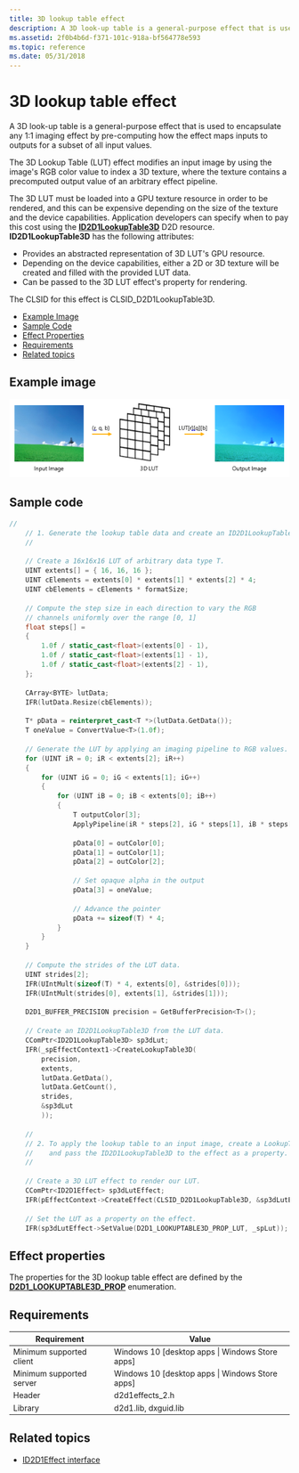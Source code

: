 ```yaml
---
title: 3D lookup table effect
description: A 3D look-up table is a general-purpose effect that is used to encapsulate any 1 1 imaging effect by pre-computing how the effect maps inputs to outputs for a subset of all input values.
ms.assetid: 2f0b4b6d-f371-101c-918a-bf564778e593
ms.topic: reference
ms.date: 05/31/2018
---
```


# 3D lookup table effect

A 3D look-up table is a general-purpose effect that is used to encapsulate any 1:1 imaging effect by pre-computing how the effect maps inputs to outputs for a subset of all input values.

The 3D Lookup Table (LUT) effect modifies an input image by using the image's RGB color value to index a 3D texture, where the texture contains a precomputed output value of an arbitrary effect pipeline.

The 3D LUT must be loaded into a GPU texture resource in order to be rendered, and this can be expensive depending on the size of the texture and the device capabilities. Application developers can specify when to pay this cost using the [**ID2D1LookupTable3D**](/windows/win32/api/d2d1_3/nn-d2d1_3-id2d1lookuptable3d) D2D resource. **ID2D1LookupTable3D** has the following attributes:

-   Provides an abstracted representation of 3D LUT's GPU resource.
-   Depending on the device capabilities, either a 2D or 3D texture will be created and filled with the provided LUT data.
-   Can be passed to the 3D LUT effect's property for rendering.

The CLSID for this effect is CLSID\_D2D1LookupTable3D.

-   [Example Image](#example-image)
-   [Sample Code](#sample-code)
-   [Effect Properties](#effect-properties)
-   [Requirements](#requirements)
-   [Related topics](#related-topics)

## Example image

![example of effect output](images/3dlookuptable-effect.png)

## Sample code

```cpp
//
    // 1. Generate the lookup table data and create an ID2D1LookupTable3D.
    //
 
    // Create a 16x16x16 LUT of arbitrary data type T.
    UINT extents[] = { 16, 16, 16 };
    UINT cElements = extents[0] * extents[1] * extents[2] * 4;
    UINT cbElements = cElements * formatSize;
 
    // Compute the step size in each direction to vary the RGB 
    // channels uniformly over the range [0, 1]
    float steps[] = 
    { 
        1.0f / static_cast<float>(extents[0] - 1),
        1.0f / static_cast<float>(extents[1] - 1),
        1.0f / static_cast<float>(extents[2] - 1),
    };
 
    CArray<BYTE> lutData;
    IFR(lutData.Resize(cbElements));
 
    T* pData = reinterpret_cast<T *>(lutData.GetData());
    T oneValue = ConvertValue<T>(1.0f);
    
    // Generate the LUT by applying an imaging pipeline to RGB values.
    for (UINT iR = 0; iR < extents[2]; iR++)
    {
        for (UINT iG = 0; iG < extents[1]; iG++)
        {
            for (UINT iB = 0; iB < extents[0]; iB++)
            {
                T outputColor[3];
                ApplyPipeline(iR * steps[2], iG * steps[1], iB * steps[0], &outputColor);
 
                pData[0] = outColor[0];
                pData[1] = outColor[1];
                pData[2] = outColor[2];
 
                // Set opaque alpha in the output
                pData[3] = oneValue;
 
                // Advance the pointer
                pData += sizeof(T) * 4;
            }
        }
    }
    
    // Compute the strides of the LUT data.
    UINT strides[2];
    IFR(UIntMult(sizeof(T) * 4, extents[0], &strides[0]));
    IFR(UIntMult(strides[0], extents[1], &strides[1]));
    
    D2D1_BUFFER_PRECISION precision = GetBufferPrecision<T>();
 
    // Create an ID2D1LookupTable3D from the LUT data.
    CComPtr<ID2D1LookupTable3D> sp3dLut;
    IFR(_spEffectContext1->CreateLookupTable3D(
        precision,
        extents,
        lutData.GetData(),
        lutData.GetCount(),
        strides,
        &sp3dLut
        )); 
 
    //
    // 2. To apply the lookup table to an input image, create a LookupTable3D effect
    //    and pass the ID2D1LookupTable3D to the effect as a property.
    //
 
    // Create a 3D LUT effect to render our LUT.
    CComPtr<ID2D1Effect> sp3dLutEffect;
    IFR(pEffectContext->CreateEffect(CLSID_D2D1LookupTable3D, &sp3dLutEffect)); 
 
    // Set the LUT as a property on the effect.
    IFR(sp3dLutEffect->SetValue(D2D1_LOOKUPTABLE3D_PROP_LUT, _spLut));
```

## Effect properties

The properties for the 3D lookup table effect are defined by the [**D2D1\_LOOKUPTABLE3D\_PROP**](/windows/desktop/api/d2d1effects_2/ne-d2d1effects_2-d2d1_lookuptable3d_prop) enumeration.

## Requirements



| Requirement | Value |
|--------------------------|---------------------------------------------------|
| Minimum supported client | Windows 10 \[desktop apps \| Windows Store apps\] |
| Minimum supported server | Windows 10 \[desktop apps \| Windows Store apps\] |
| Header                   | d2d1effects\_2.h                                  |
| Library                  | d2d1.lib, dxguid.lib                              |

## Related topics

* [ID2D1Effect interface](/windows/desktop/api/d2d1_1/nn-d2d1_1-id2d1effect)
